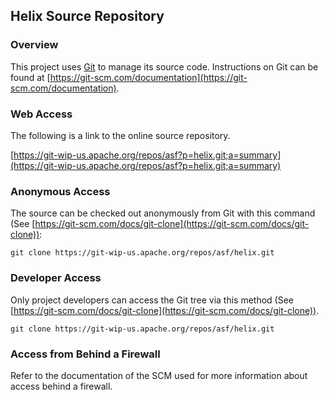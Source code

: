 <!---
Licensed to the Apache Software Foundation (ASF) under one
or more contributor license agreements.  See the NOTICE file
distributed with this work for additional information
regarding copyright ownership.  The ASF licenses this file
to you under the Apache License, Version 2.0 (the
"License"); you may not use this file except in compliance
with the License.  You may obtain a copy of the License at

  http://www.apache.org/licenses/LICENSE-2.0

Unless required by applicable law or agreed to in writing,
software distributed under the License is distributed on an
"AS IS" BASIS, WITHOUT WARRANTIES OR CONDITIONS OF ANY
KIND, either express or implied.  See the License for the
specific language governing permissions and limitations
under the License.
-->

<head>
  <title>Source Repository</title>
</head>

## Helix Source Repository

### Overview

This project uses [Git](https://git-scm.com/) to manage its source code. Instructions on Git can be found at [https://git-scm.com/documentation](https://git-scm.com/documentation).

### Web Access

The following is a link to the online source repository.

[https://git-wip-us.apache.org/repos/asf?p=helix.git;a=summary](https://git-wip-us.apache.org/repos/asf?p=helix.git;a=summary)

### Anonymous Access

The source can be checked out anonymously from Git with this command (See [https://git-scm.com/docs/git-clone](https://git-scm.com/docs/git-clone)):

```
git clone https://git-wip-us.apache.org/repos/asf/helix.git
```

### Developer Access

Only project developers can access the Git tree via this method (See [https://git-scm.com/docs/git-clone](https://git-scm.com/docs/git-clone)).

```
git clone https://git-wip-us.apache.org/repos/asf/helix.git
```

### Access from Behind a Firewall

Refer to the documentation of the SCM used for more information about access behind a firewall.
